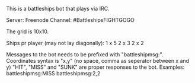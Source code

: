 This is a battleships bot that plays via IRC.

Server: Freenode
Channel: #BattleshipsFIGHTGOGO

The grid is 10x10.

Ships pr player (may not lay diagonally):
1 x 5
2 x 3
2 x 2

Messages to the bot needs to be prefixed with "battleshipmsg:".
Coordinates syntax is "x,y" (no space, comma as seperator between x and y)
"HIT", "MISS" and "SUNK" are proper responses to the bot.
Examples:
battleshipmsg:MISS
battleshipmsg:2,2